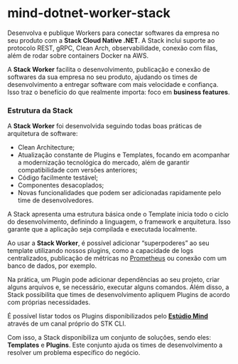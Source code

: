 # mind-dotnet-worker-stack

Desenvolva e publique Workers para conectar softwares da empresa no seu produto com a **Stack Cloud Native .NET**. A Stack inclui suporte ao protocolo REST, gRPC, Clean Arch, observabilidade, conexão com filas, além de rodar sobre containers Docker na AWS.  

A **Stack Worker** facilita o desenvolvimento, publicação e conexão de softwares da sua empresa no seu produto, ajudando os times de desenvolvimento a entregar software com mais velocidade e confiança. Isso traz o benefício do que realmente importa: foco em **business features**. 

### **Estrutura da Stack**  
A **Stack Worker** foi desenvolvida seguindo todas boas práticas de arquitetura de software:  
- Clean Architecture;
- Atualização constante de Plugins e Templates, focando em acompanhar a modernização tecnológica do mercado, além de garantir compatibilidade com versões anteriores;
- Código facilmente testável;
- Componentes desacoplados;
- Novas funcionalidades que podem ser adicionadas rapidamente pelo time de desenvolvedores.

A Stack apresenta uma estrutura básica onde o Template inicia todo o ciclo do desenvolvimento, definindo a linguagem, o framework e arquitetura. Isso garante que a aplicação seja compilada e executada localmente. 

Ao usar a **Stack Worker**, é possível adicionar “superpoderes” ao seu template utilizando nossos plugins, como a capacidade de logs centralizados, publicação de métricas no [Prometheus](https://prometheus.io/) ou conexão com um banco de dados, por exemplo.  

Na prática, um Plugin pode adicionar dependências ao seu projeto, criar alguns arquivos e, se necessário, executar alguns comandos. Além disso, a Stack possibilita que times de desenvolvimento apliquem Plugins de acordo com próprias necessidades. 

É possível listar todos os Plugins disponibilizados pelo [**Estúdio Mind**](https://stackspot.com/studios/b10fbf6e-cdde-4a8c-a156-da64a53df803) através de um canal próprio do STK CLI.  

Com isso, a Stack disponibiliza um conjunto de soluções, sendo eles: **Templates** e **Plugins**. Este conjunto ajuda os times de desenvolvimento a resolver um problema específico do negócio. 



